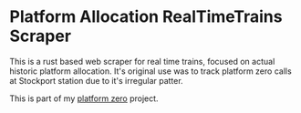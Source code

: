 # Platform Allocation RealTimeTrains Scraper

This is a rust based web scraper for real time trains, focused on actual historic platform allocation. It's original use was to track platform zero calls at Stockport station due to it's irregular patter. 

This is part of my [platform zero](https://roseis.gay/projects/plat0) project.

